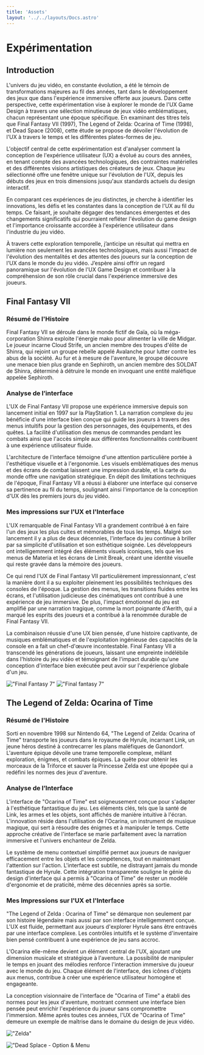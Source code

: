 ```yaml
---
title: 'Assets'
layout: '../../layouts/Docs.astro'
---
```


# Expérimentation

## Introduction

L'univers du jeu vidéo, en constante évolution, a été le témoin de transformations majeures au fil des années, tant dans le développement des jeux que dans l'expérience immersive offerte aux joueurs. Dans cette perspective, cette expérimentation vise à explorer le monde de l'UX Game Design à travers une sélection minutieuse de jeux vidéo emblématiques, chacun représentant une époque spécifique. En examinant des titres tels que Final Fantasy VII (1997), The Legend of Zelda: Ocarina of Time (1998), et Dead Space (2008), cette étude se propose de dévoiler l'évolution de l'UX à travers le temps et les différentes plates-formes de jeu.

L'objectif central de cette expérimentation est d'analyser comment la conception de l'expérience utilisateur (UX) a évolué au cours des années, en tenant compte des avancées technologiques, des contraintes matérielles et des différentes visions artistiques des créateurs de jeux. Chaque jeu sélectionné offre une fenêtre unique sur l'évolution de l'UX, depuis les débuts des jeux en trois dimensions jusqu'aux standards actuels du design interactif.

En comparant ces expériences de jeu distinctes, je cherche à identifier les innovations, les défis et les constantes dans la conception de l'UX au fil du temps. Ce faisant, je souhaite dégager des tendances émergentes et des changements significatifs qui pourraient refléter l'évolution du game design et l'importance croissante accordée à l'expérience utilisateur dans l'industrie du jeu vidéo.

À travers cette exploration temporelle, j’anticipe un résultat qui mettra en lumière non seulement les avancées technologiques, mais aussi l'impact de l'évolution des mentalités et des attentes des joueurs sur la conception de l'UX dans le monde du jeu vidéo. J’espère ainsi offrir un regard panoramique sur l'évolution de l'UX Game Design et contribuer à la compréhension de son rôle crucial dans l'expérience immersive des joueurs.

## Final Fantasy VII

### Résumé de l'Histoire
Final Fantasy VII se déroule dans le monde fictif de Gaïa, où la méga-corporation Shinra exploite l'énergie mako pour alimenter la ville de Midgar. Le joueur incarne Cloud Strife, un ancien membre des troupes d'élite de Shinra, qui rejoint un groupe rebelle appelé Avalanche pour lutter contre les abus de la société. Au fur et à mesure de l'aventure, le groupe découvre une menace bien plus grande en Sephiroth, un ancien membre des SOLDAT de Shinra, déterminé à détruire le monde en invoquant une entité maléfique appelée Sephiroth.

### Analyse de l’interface
L'UX de Final Fantasy VII propose une expérience immersive depuis son lancement initial en 1997 sur la PlayStation 1. La narration complexe du jeu bénéficie d'une interface bien conçue qui guide les joueurs à travers des menus intuitifs pour la gestion des personnages, des équipements, et des quêtes. La facilité d'utilisation des menus de commandes pendant les combats ainsi que l'accès simple aux différentes fonctionnalités contribuent à une expérience utilisateur fluide.

L'architecture de l'interface témoigne d'une attention particulière portée à l'esthétique visuelle et à l'ergonomie. Les visuels emblématiques des menus et des écrans de combat laissent une impression durable, et la carte du monde offre une navigation stratégique. En dépit des limitations techniques de l'époque, Final Fantasy VII a réussi à élaborer une interface qui conserve sa pertinence au fil du temps, soulignant ainsi l'importance de la conception d'UX dès les premiers jours du jeu vidéo.

### Mes impressions sur l'UX et l'Interface
L'UX remarquable de Final Fantasy VII a grandement contribué à en faire l'un des jeux les plus cultes et mémorables de tous les temps. Malgré son lancement il y a plus de deux décennies, l'interface du jeu continue à briller par sa simplicité d'utilisation et son esthétique soignée. Les développeurs ont intelligemment intégré des éléments visuels iconiques, tels que les menus de Materia et les écrans de Limit Break, créant une identité visuelle qui reste gravée dans la mémoire des joueurs.

Ce qui rend l'UX de Final Fantasy VII particulièrement impressionnant, c'est la manière dont il a su exploiter pleinement les possibilités techniques des consoles de l'époque. La gestion des menus, les transitions fluides entre les écrans, et l'utilisation judicieuse des cinématiques ont contribué à une expérience de jeu immersive. De plus, l'impact émotionnel du jeu est amplifié par une narration tragique, comme la mort poignante d'Aerith, qui a marqué les esprits des joueurs et a contribué à la renommée durable de Final Fantasy VII.

La combinaison réussie d'une UX bien pensée, d'une histoire captivante, de musiques emblématiques et de l'exploitation ingénieuse des capacités de la console en a fait un chef-d'œuvre incontestable. Final Fantasy VII a transcendé les générations de joueurs, laissant une empreinte indélébile dans l'histoire du jeu vidéo et témoignant de l'impact durable qu'une conception d'interface bien exécutée peut avoir sur l'expérience globale d'un jeu.

!["Final Fantasy 7"](/imgs/Final_fantasy.jpg "Final Fantasy 7")
!["Final fantasy 7"](/imgs/Final_fantasy.png "Final fantasy 7")

## The Legend of Zelda: Ocarina of Time

### Résumé de l'Histoire
Sorti en novembre 1998 sur Nintendo 64, "The Legend of Zelda: Ocarina of Time" transporte les joueurs dans le royaume de Hyrule, incarnant Link, un jeune héros destiné à contrecarrer les plans maléfiques de Ganondorf. L'aventure épique dévoile une trame temporelle complexe, mêlant exploration, énigmes, et combats épiques. La quête pour obtenir les morceaux de la Triforce et sauver la Princesse Zelda est une épopée qui a redéfini les normes des jeux d'aventure.

### Analyse de l’Interface
L'interface de "Ocarina of Time" est soigneusement conçue pour s'adapter à l'esthétique fantastique du jeu. Les éléments clés, tels que la santé de Link, les armes et les objets, sont affichés de manière intuitive à l'écran. L'innovation réside dans l'utilisation de l'Ocarina, un instrument de musique magique, qui sert à résoudre des énigmes et à manipuler le temps. Cette approche créative de l'interface se marie parfaitement avec la narration immersive et l'univers enchanteur de Zelda.

Le système de menu contextuel simplifié permet aux joueurs de naviguer efficacement entre les objets et les compétences, tout en maintenant l'attention sur l'action. L'interface est subtile, ne distrayant jamais du monde fantastique de Hyrule. Cette intégration transparente souligne le génie du design d'interface qui a permis à "Ocarina of Time" de rester un modèle d'ergonomie et de praticité, même des décennies après sa sortie.

### Mes Impressions sur l'UX et l'Interface
"The Legend of Zelda : Ocarina of Time" se démarque non seulement par son histoire légendaire mais aussi par son interface intelligemment conçue. L'UX est fluide, permettant aux joueurs d'explorer Hyrule sans être entravés par une interface complexe. Les contrôles intuitifs et le système d'inventaire bien pensé contribuent à une expérience de jeu sans accroc.

L'Ocarina elle-même devient un élément central de l'UX, ajoutant une dimension musicale et stratégique à l'aventure. La possibilité de manipuler le temps en jouant des mélodies renforce l'interaction immersive du joueur avec le monde du jeu. Chaque élément de l'interface, des icônes d'objets aux menus, contribue à créer une expérience utilisateur homogène et engageante.

La conception visionnaire de l'interface de "Ocarina of Time" a établi des normes pour les jeux d'aventure, montrant comment une interface bien pensée peut enrichir l'expérience du joueur sans compromettre l'immersion. Même après toutes ces années, l'UX de "Ocarina of Time" demeure un exemple de maîtrise dans le domaine du design de jeux vidéo.

!["Zelda"](/imgs/Zelda.png "Zelda - Ocarina of time")



!["Dead Splace - Option & Menu](/imgs/Dead-Space.jpg "Dead Splace - Option & Menu")